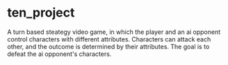 # ten_project
A turn based steategy video game, in which the player and an ai opponent control characters with different attributes. Characters can attack each other, and the outcome is determined by their attributes. The goal is to defeat the ai opponent's characters.
